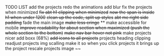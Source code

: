 TODO LIST
add the projects
redo the animations
add blur
fix the projects when minimized 
~~fix abt h1 clipping when minimized~~
~~now the span is inside h1 when under 1200~~
~~clean up the code, split up styles~~
~~abt me right side padding~~
fade the main image
~~make less cringe~~
** make accessible for mobile
~~improve readability for about section when maximized (push the whole section to the bottom)~~
~~make nav bar hover not pink~~
make projects nicer add boxx (68%)
~~add icons to all projects~~
projects heading clipping 
readjust projects img scalling
make it so when you click projects it brings up the project 
rescale projects image
~~
